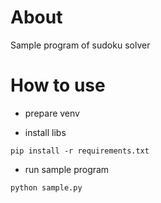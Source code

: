 # About

Sample program of sudoku solver

# How to use

- prepare venv

- install libs

```
pip install -r requirements.txt
```

- run sample program

```
python sample.py
```
